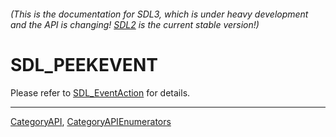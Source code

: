###### (This is the documentation for SDL3, which is under heavy development and the API is changing! [SDL2](https://wiki.libsdl.org/SDL2/) is the current stable version!)
# SDL_PEEKEVENT

Please refer to [SDL_EventAction](SDL_EventAction) for details.

----
[CategoryAPI](CategoryAPI), [CategoryAPIEnumerators](CategoryAPIEnumerators)

